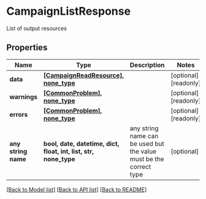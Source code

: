# CampaignListResponse

List of output resources

## Properties
Name | Type | Description | Notes
------------ | ------------- | ------------- | -------------
**data** | [**[CampaignReadResource], none_type**](CampaignReadResource.md) |  | [optional] [readonly] 
**warnings** | [**[CommonProblem], none_type**](CommonProblem.md) |  | [optional] [readonly] 
**errors** | [**[CommonProblem], none_type**](CommonProblem.md) |  | [optional] [readonly] 
**any string name** | **bool, date, datetime, dict, float, int, list, str, none_type** | any string name can be used but the value must be the correct type | [optional]

[[Back to Model list]](../README.md#documentation-for-models) [[Back to API list]](../README.md#documentation-for-api-endpoints) [[Back to README]](../README.md)


